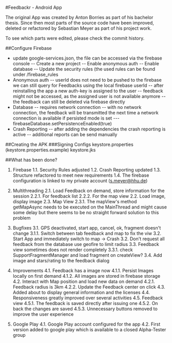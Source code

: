 #Feedbackr - Android App

The original App was created by Anton Borries as part of his bachelor thesis. Since then most parts
of the source code have been improved, deleted or refactored by Sebastian Meyer as part of his project work.

To see which parts were edited, please check the commit history.

##Configure Firebase
- update google-services.json, the file can be accessed via the firebase console
-- Create a new project
-- Enable anonymous auth
-- Enable database
-- Update the security rules (the used rules can be found under /firebase_rules
- Anonymous auth
-- userId does not need to be pushed to the firebase we can still query for Feedbacks using the local firebase userId
-- after reinstalling the app a new auth-key is assigned to the user
-- feedback might not be accessed, as the assigned user is not available anymore
-- the feedback can still be deleted via firebase directly
- Database
-- requires network connection
-- with no network connection, the feedback will be transmitted the next time a network connection is available if persisted mode is set
--- firebaseDatabase.setPersistenceEnabled(true)
- Crash Reporting
-- after adding the dependencies the crash reporting is active
-- additional reports can be send manually

##Creating the APK
###Signing Configs
keystore.properties
(keystore.properties.example)
keystore.jks

##What has been done?
1. Firebase
1.1. Security Rules adjusted
1.2. Crash Reporting updated
1.3. Structure refactored to meet new requirements
1.4. The firebase configuration is linked to my private account (s.meyer@hhu.de)

2. Multithreading
2.1. Load Feedback on demand, store information for the session
2.2.1. For feedback list
2.2.2. For the map view
2.2. Load image, display image
2.3. Map View
2.3.1. The mapView's method getMapAsync needs to be executed on the MainThread and might cause some delay but there seems to be no straight forward solution to this problem

3. Bugfixes
3.1. GPS deactivated, start app, cancel, ok, fragment doesn't change
3.1.1. Switch between tab feedback and map to fix the viw
3.2. Start App and immediately switch to map -> Crash
3.2. Don't request all feedback from the database use geofire to limit radius
3.3. Feedback view sometimes does not render completely
3.3.1. check SupportFragmentManager and load fragment on createView?
3.4. Add image and stars/rating to the feedback dialog

4. Improvements
4.1. Feedback has a image now
4.1.1. Persist Images locally on first demand
4.1.2. All images are stored in firebase storage
4.2. Interact with Map position and load new data on demand
4.2.1. Feedback radius is 3km
4.2.2. Update the Feedback center on click
4.3. Added about to display general information and the licenses
4.4. Responsiveness greatly improved over several activities
4.5. Feedback view
4.5.1. The feedback is saved directly after issuing one
4.5.2. On back the changes are saved
4.5.3. Unnecessary buttons removed to improve the user experience

4. Google Play
4.1. Google Play account configured for the app
4.2. First version added to google play which is available to a closed Alpha-Tester group